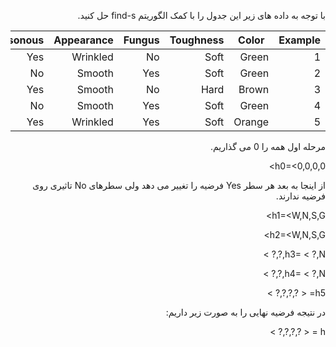 <div dir="rtl">

با توجه به داده های زیر این جدول را با کمک الگوریتم find-s حل کنید.
  
  
|     Example    |     Color     |     Toughness    |     Fungus    |     Appearance    |     Poisonous    |
|----------------|---------------|------------------|---------------|-------------------|------------------|
|     1          |     Green     |     Soft         |     No        |     Wrinkled      |     Yes          |
|     2          |     Green     |     Soft         |     Yes       |     Smooth        |     No           |
|     3          |     Brown     |     Hard         |     No        |     Smooth        |     Yes          |
|     4          |     Green     |     Soft         |     Yes       |     Smooth        |     No           |
|     5          |     Orange    |     Soft         |     Yes       |     Wrinkled      |     Yes          |
  
  
  مرحله اول همه را 0 می گذاریم.
  
  h0=<0,0,0,0>
  
  از اینجا به بعد هر سطر Yes فرضیه را تغییر می دهد ولی سطرهای No تاثیری روی فرضیه ندارند.
  
  h1=<W,N,S,G>
  
  h2=<W,N,S,G>
  
  h3= < ?,N,?,? >
  
  h4= < ?,N,?,? >
  
  h5= < ?,?,?,? >
  
  در نتیجه فرضیه نهایی را به صورت زیر داریم:
  
  h = < ?,?,?,? >
  
  
  
  
  
  
  
  
  
  </div>
